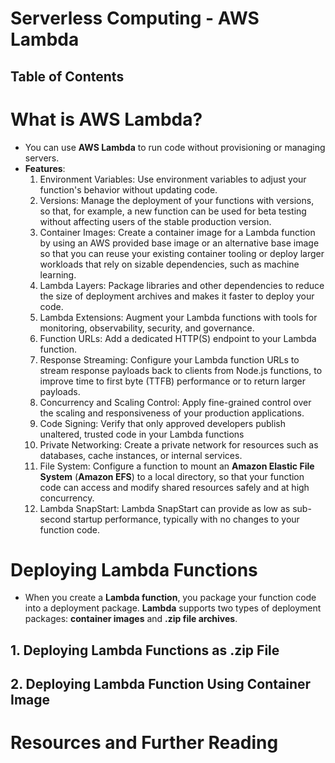 # Serverless Computing - AWS Lambda

## Table of Contents

# What is AWS Lambda?

- You can use **AWS Lambda** to run code without provisioning or managing servers.
- **Features**:
  1. Environment Variables: Use environment variables to adjust your function's behavior without updating code.
  2. Versions: Manage the deployment of your functions with versions, so that, for example, a new function can be used for beta testing without affecting users of the stable production version.
  3. Container Images: Create a container image for a Lambda function by using an AWS provided base image or an alternative base image so that you can reuse your existing container tooling or deploy larger workloads that rely on sizable dependencies, such as machine learning.
  4. Lambda Layers: Package libraries and other dependencies to reduce the size of deployment archives and makes it faster to deploy your code.
  5. Lambda Extensions: Augment your Lambda functions with tools for monitoring, observability, security, and governance.
  6. Function URLs: Add a dedicated HTTP(S) endpoint to your Lambda function.
  7. Response Streaming: Configure your Lambda function URLs to stream response payloads back to clients from Node.js functions, to improve time to first byte (TTFB) performance or to return larger payloads.
  8. Concurrency and Scaling Control: Apply fine-grained control over the scaling and responsiveness of your production applications.
  9. Code Signing: Verify that only approved developers publish unaltered, trusted code in your Lambda functions
  10. Private Networking: Create a private network for resources such as databases, cache instances, or internal services.
  11. File System: Configure a function to mount an **Amazon Elastic File System** (**Amazon EFS**) to a local directory, so that your function code can access and modify shared resources safely and at high concurrency.
  12. Lambda SnapStart: Lambda SnapStart can provide as low as sub-second startup performance, typically with no changes to your function code.

# Deploying Lambda Functions

- When you create a **Lambda function**, you package your function code into a deployment package. **Lambda** supports two types of deployment packages: **container images** and **.zip file archives**.

## 1. Deploying Lambda Functions as .zip File

## 2. Deploying Lambda Function Using Container Image

# Resources and Further Reading
